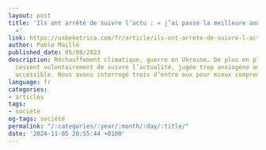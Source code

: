 ```yaml
---
layout: post
title: 'Ils ont arrêté de suivre l’actu : « j’ai passé la meilleure année de ma vie
  »'
link: https://usbeketrica.com/fr/article/ils-ont-arrete-de-suivre-l-actu-j-ai-passe-la-meilleure-annee-de-ma-vie
author: Pablo Maillé
published_date: 05/08/2023
description: Réchauffement climatique, guerre en Ukraine… De plus en plus de Français
  cessent volontairement de suivre l’actualité, jugée trop anxiogène ou pas assez
  accessible. Nous avons interrogé trois d’entre eux pour mieux comprendre leur décision.
language: fr
categories:
- articles
tags:
- société
og-tags: société
permalink: "/:categories/:year/:month/:day/:title/"
date: '2024-11-05 20:55:44 +0100'
---
```

